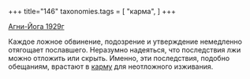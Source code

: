 +++
title="146"
taxonomies.tags = [
 "карма",
]
+++

[Агни-Йога 1929г](/agni/1929)

Каждое ложное обвинение, подозрение и утверждение немедленно отягощает пославшего. Неразумно надеяться, что последствия лжи можно отложить или скрыть. Именно, эти последствия, подобно обещаниям, врастают в [карму](/tags/карма) для неотложного изживания.